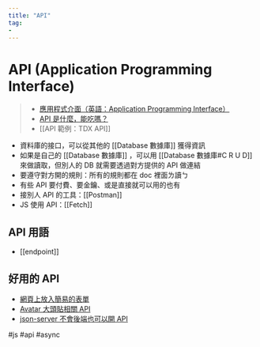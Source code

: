 ```yaml
---
title: "API"
tag: 
- 
---
```

# API (Application Programming Interface)
> - [應用程式介面（英語：Application Programming Interface）](https://zh.wikipedia.org/wiki/%E5%BA%94%E7%94%A8%E7%A8%8B%E5%BA%8F%E6%8E%A5%E5%8F%A3)
>- [API 是什麼，能吃嗎？](https://hackmd.io/NnnTQ3gLQIagIsqsp9CiQQ)
> - [[API 範例：TDX API]]


- 資料庫的接口，可以從其他的 [[Database 數據庫]] 獲得資訊
- 如果是自己的 [[Database 數據庫]] ，可以用 [[Database 數據庫#C R U D]] 來做讀取，但別人的 DB 就需要透過對方提供的 API 做連結
- 要遵守對方開的規則：所有的規則都在 doc 裡面ㄌ讀ㄅ
- 有些 API 要付費、要金鑰、或是直接就可以用的也有
- 接別人 API 的工具：[[Postman]]
- JS 使用 API：[[Fetch]]

## API 用語
- [[endpoint]] 


## 好用的 API
- [網頁上放入簡易的表單](網頁上放入簡易的表單.md)
- [Avatar 大頭貼相關 API](Avatar%20大頭貼相關%20API.md)
- [json-server 不會後端也可以開 API](json-server%20不會後端也可以開%20API.md)

#js #api #async 